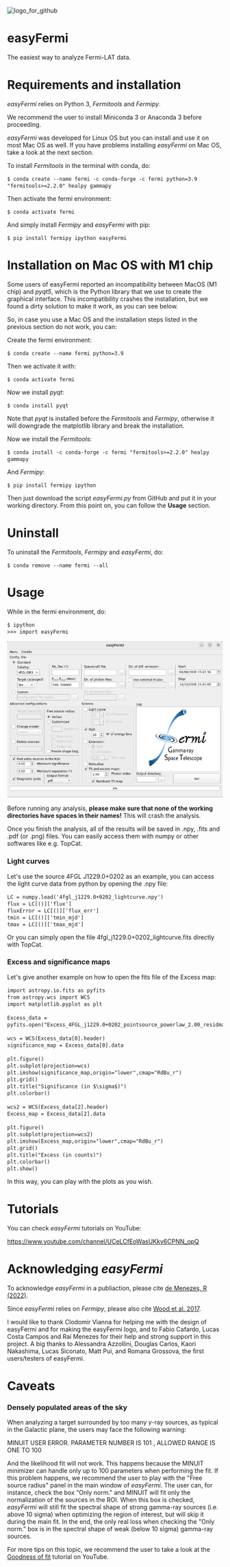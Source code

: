 ![logo_for_github](https://github.com/ranieremenezes/easyFermi/assets/104923248/6de71340-1795-487f-8c5b-4068b8a69a58)

# easyFermi
The easiest way to analyze Fermi-LAT data.

# Requirements and installation
_easyFermi_ relies on Python 3, _Fermitools_ and _Fermipy_. 

We recommend the user to install Miniconda 3 or Anaconda 3 before proceeding.

_easyFermi_ was developed for Linux OS but you can install and use it on most Mac OS as well. If you have problems installing _easyFermi_ on Mac OS, take a look at the next section.

To install _Fermitools_ in the terminal with conda, do:

<pre><code>$ conda create --name fermi -c conda-forge -c fermi python=3.9 "fermitools>=2.2.0" healpy gammapy
</code></pre>

Then activate the fermi environment:

<pre><code>$ conda activate fermi
</code></pre>

And simply install _Fermipy_ and _easyFermi_ with pip:

<pre><code>$ pip install fermipy ipython easyFermi
</code></pre>

# Installation on Mac OS with M1 chip
Some users of easyFermi reported an incompatibility between MacOS (M1 chip) and _pyqt5_, which is the Python library that we use to create the graphical interface. This incompatibility crashes the installation, but we found a dirty solution to make it work, as you can see below.

So, in case you use a Mac OS and the installation steps listed in the previous section do not work, you can:

Create the fermi environment:
<pre><code>$ conda create --name fermi python=3.9 
</code></pre>

Then we activate it with:
<pre><code>$ conda activate fermi
</code></pre>

Now we install _pyqt_:
<pre><code>$ conda install pyqt 
</code></pre>

Note that _pyqt_ is installed before the _Fermitools_ and _Fermipy_, otherwise it will downgrade the matplotlib library and break the installation.

Now we install the _Fermitools_:
<pre><code>$ conda install -c conda-forge -c fermi "fermitools>=2.2.0" healpy gammapy
</code></pre>

And _Fermipy_:
<pre><code>$ pip install fermipy ipython
</code></pre>

Then just download the script _easyFermi.py_ from GitHub and put it in your working directory.
From this point on, you can follow the **Usage** section.


# Uninstall

To uninstall the _Fermitools_, _Fermipy_ and _easyFermi_, do:

<pre><code>$ conda remove --name fermi --all
</code></pre>

# Usage

While in the fermi environment, do:

<pre><code>$ ipython
>>> import easyFermi
</code></pre>

![easyFermi main window](/code/images/easyFermiWindow.png "EasyFermi main window")

Before running any analysis, **please make sure that none of the working directories have spaces in their names!** This will crash the analysis.

Once you finish the analysis, all of the results will be saved in .npy, .fits and .pdf (or .png) files.
You can easily access them with numpy or other softwares like e.g. TopCat.

### Light curves

Let's use the source 4FGL J1229.0+0202 as an example, you can access the light curve data from python by opening the .npy file: 

```
LC = numpy.load('4fgl_j1229.0+0202_lightcurve.npy')
flux = LC[()]['flux']
fluxError = LC[()]['flux_err']
tmin = LC[()]['tmin_mjd']
tmax = LC[()]['tmax_mjd']
```

Or you can simply open the file 4fgl_j1229.0+0202_lightcurve.fits directly with TopCat.

### Excess and significance maps

Let's give another example on how to open the fits file of the Excess map:

```
import astropy.io.fits as pyfits
from astropy.wcs import WCS
import matplotlib.pyplot as plt

Excess_data = pyfits.open("Excess_4FGL_j1229.0+0202_pointsource_powerlaw_2.00_residmap.fits")

wcs = WCS(Excess_data[0].header)
significance_map = Excess_data[0].data

plt.figure()
plt.subplot(projection=wcs)
plt.imshow(significance_map,origin="lower",cmap="RdBu_r")
plt.grid()
plt.title("Significance (in $\sigma$)")
plt.colorbar()

wcs2 = WCS(Excess_data[2].header)
Excess_map = Excess_data[2].data

plt.figure()
plt.subplot(projection=wcs2)
plt.imshow(Excess_map,origin="lower",cmap="RdBu_r")
plt.grid()
plt.title("Excess (in counts)")
plt.colorbar()
plt.show()
```
In this way, you can play with the plots as you wish.

# Tutorials

You can check _easyFermi_ tutorials on YouTube:

https://www.youtube.com/channel/UCeLCfEoWasUKky6CPNN_opQ

# Acknowledging _easyFermi_

To acknowledge _easyFermi_ in a publiaction, please cite  [de Menezes, R (2022)](https://ui.adsabs.harvard.edu/abs/2022arXiv220611272D/abstract).

Since _easyFermi_ relies on _Fermipy_, please also cite [Wood et al. 2017](https://ui.adsabs.harvard.edu/abs/2017ICRC...35..824W/abstract).


I would like to thank Clodomir Vianna for helping me with the design of easyFermi and for making the easyFermi logo, and to Fabio Cafardo, Lucas Costa Campos and Raí Menezes for their help and strong support in this project. A big thanks to Alessandra Azzollini, Douglas Carlos, Kaori Nakashima, Lucas Siconato, Matt Pui, and Romana Grossova, the first users/testers of easyFermi.


# Caveats


### Densely populated areas of the sky

When analyzing a target surrounded by too many $\gamma$-ray sources, as typical in the Galactic plane, the users may face the following warning:

 MINUIT USER ERROR.  PARAMETER NUMBER IS        101
,  ALLOWED RANGE IS ONE TO 100

And the likelihood fit will not work. This happens because the MINUIT minimizer can handle only up to 100 parameters when performing the fit. If this problem happens, we recommend the user to play with the "Free source radius" panel in the main window of _easyFermi_. The user can, for instance, check the box "Only norm." and MINUIT will fit only the normalization of the sources in the ROI. When this box is checked, _easyFermi_ will still fit the spectral shape of strong gamma-ray sources (i.e. above 10 sigma) when optimizing the region of interest, but will skip it during the main fit. In the end, the only real loss when checking the "Only norm." box is in the spectral shape of weak (below 10 sigma) gamma-ray sources.

For more tips on this topic, we recommend the user to take a look at the [Goodness of fit](https://www.youtube.com/watch?v=Ny7aA9EBRUs&t=4s&ab_channel=easyFermi) tutorial on YouTube.



